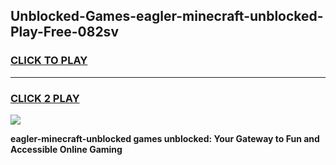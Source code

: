 
## Unblocked-Games-eagler-minecraft-unblocked-Play-Free-082sv
<h3>
<a href="https://premium76.site?title=eagler-minecraft-unblocked&ref=10A">CLICK TO PLAY</a></h3>
<hr>

<h3>
<a href="https://premium76.site?title=eagler-minecraft-unblocked&ref=10A">CLICK 2 PLAY</a>
  
</h3>

<a href="https://premium76.site?title=eagler-minecraft-unblocked&ref=10A"><img src="https://clearcache.store/games.png"></a>


**eagler-minecraft-unblocked games unblocked: Your Gateway to Fun and Accessible Online Gaming**
